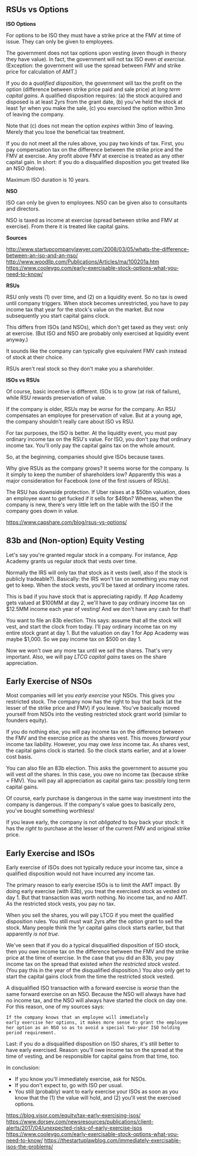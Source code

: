 ## RSUs vs Options

**ISO Options**

For options to be ISO they must have a strike price at the FMV at time
of issue. They can only be given to employees.

The government does not tax options upon vesting (even though in theory
they have value). In fact, the government will not tax ISO even *at
exercise*. (Exception: the government will use the spread between FMV
and strike price for calculation of AMT.)

If you do a *qualified disposition*, the government will tax the profit
on the option (difference between strike price paid and sale price) at
*long term capital gains*. A qualified disposition requires: (a) the
stock acquired and disposed is at least 2yrs from the grant date, (b)
you've held the stock at least 1yr when you make the sale, (c) you
exercised the option within 3mo of leaving the company.

Note that (c) does not mean the option *expires* within 3mo of leaving.
Merely that you lose the beneficial tax treatment.

If you do not meet all the rules above, you pay two kinds of tax. First,
you pay compensation tax on the difference between the strike price and
the FMV at exercise. Any profit above FMV at exercise is treated as any
other capital gain. In short: if you do a disqualified disposition you
get treated like an NSO (below).

Maximum ISO duration is 10 years.

**NSO**

ISO can only be given to employees. NSO can be given also to consultants
and directors.

NSO is taxed as income at exercise (spread between strike and FMV at
exercise). From there it is treated like capital gains.

**Sources**

http://www.startupcompanylawyer.com/2008/03/05/whats-the-difference-between-an-iso-and-an-nso/
http://www.woodllp.com/Publications/Articles/ma/100201a.htm
https://www.cooleygo.com/early-exercisable-stock-options-what-you-need-to-know/

**RSUs**

RSU only vests (1) over time, and (2) on a liquidity event. So no tax is
owed until company triggers. When stock becomes unrestricted, you have
to pay income tax that year for the stock's value on the market. But now
subsequently you start capital gains clock.

This differs from ISOs (and NSOs), which don't get taxed as they vest:
only at exercise. (But ISO and NSO are probably only exercised at
liquidity event anyway.)

It sounds like the company can typically give equivalent FMV cash
instead of stock at their choice.

RSUs aren't real stock so they don't make you a shareholder.

**ISOs vs RSUs**

Of course, basic incentive is different. ISOs is to grow (at risk of
failure), while RSU rewards preservation of value.

If the company is older, RSUs may be *worse* for the company. An RSU
compensates an employee for preservation of value. But at a young age,
the company shouldn't really care about ISO vs RSU.

For tax purposes, the ISO is better. At the liquidity event, you must
pay ordinary income tax on the RSU's value. For ISO, you don't pay that
ordinary income tax. You'll only pay the capital gains tax on the whole
amount.

So, at the beginning, companies should give ISOs because taxes.

Why give RSUs as the company grows? It seems worse for the company. Is
it simply to keep the number of shareholders low? Apparently this was a
major consideration for Facebook (one of the first issuers of RSUs).

The RSU has downside protection. If Uber raises at a $50bn valuation,
does an employee want to get fucked if it sells for $49bn? Whereas, when
the company is new, there's very little left on the table with the ISO
if the company goes down in value.

https://www.capshare.com/blog/rsus-vs-options/

## 83b and (Non-option) Equity Vesting

Let's say you're granted regular stock in a company. For instance, App
Academy grants us regular stock that vests over time.

Normally the IRS will only tax that stock as it vests (well, also if the
stock is publicly tradeable?). Basically: the IRS won't tax on something
you may not get to keep. When the stock vests, you'll be taxed at
ordinary income rates.

This is bad if you have stock that is appreciating rapidly. If App
Academy gets valued at $100MM at day 2, we'll have to pay ordinary
income tax on $12.5MM income each year of vesting! And we don't have any
cash for that!

You want to file an 83b election. This says: assume that all the stock
will vest, and start the clock from today. I'll pay ordinary income tax
on my entire stock grant at day 1. But the valuation on day 1 for App
Academy was maybe $1,000. So we pay income tax on $500 on day 1.

Now we won't owe any more tax until we *sell* the shares. That's very
important. Also, we will pay *LTCG capital gains* taxes on the share
appreciation.

## Early Exercise of NSOs

Most companies will let you *early exercise* your NSOs. This gives you
restricted stock. The company now has the right to buy that back (at the
lesser of the strike price and FMV) if you leave. You've basically moved
yourself from NSOs into the vesting restricted stock grant world
(similar to founders equity).

If you do nothing else, you will pay income tax on the difference
between the FMV and the exercise price as the shares vest. This moves
*forward* your income tax liability. However, you may owe *less* income
tax. As shares vest, the capital gains clock is started. So the clock
starts earlier, and at a lower cost basis.

You can also file an 83b election. This asks the government to assume
you will vest *all* the shares. In this case, you owe no income tax
(because strike = FMV). You will pay all appreciation as capital gains
tax: possibly long term capital gains.

Of course, early purchase is dangerous in the same way investment into
the company is dangerous. If the company's value goes to basically zero,
you've bought something worthless!

If you leave early, the company is not *obligated* to buy back your
stock: it has the *right* to purchase at the lesser of the current FMV
and original strike price.

## Early Exercise and ISOs

Early exercise of ISOs does not typically reduce your income tax, since
a qualified disposition would not have incurred any income tax.

The primary reason to early exercise ISOs is to limit the AMT impact. By
doing early exercise (with 83b), you treat the exercised stock as vested
on day 1. But that transaction was worth nothing. No income tax, and no
AMT. As the restricted stock vests, you pay no tax.

When you sell the shares, you will pay LTCG if you meet the qualified
disposition rules. You still must wait 2yrs after the option grant to
sell the stock. Many people think the 1yr capital gains clock starts
earlier, but that apparently *is not true*.

We've seen that if you do a typical disqualified disposition of ISO
stock, then you owe income tax on the difference between the FMV and the
strike price at the time of exercise. In the case that you did an 83b,
you pay income tax on the spread that existed *when the restricted stock
vested*. (You pay this in the year of the disqualified disposition.) You
also only get to start the capital gains clock from the time the
restricted stock vested.

A disqualified ISO transaction with a forward exercise is *worse* than
the same forward exercise on an NSO. Because the NSO will always have
had no income tax, and the NSO will always have started the clock on day
one. For this reason, one of my sources says:

    If the company knows that an employee will immediately
    early exercise her options, it makes more sense to grant the employee
    her option as an NSO so as to avoid a special two-year ISO holding
    period requirement.

Last: if you do a disqualified disposition on ISO shares, it's still
better to have early exercised. Reason: you'll owe income tax on the
spread at the time of vesting, and be responsible for capital gains from
that time, too.

In conclusion:

* If you know you'll immediately exercise, ask for NSOs.
* If you don't expect to, go with ISO per usual.
* You still (probably) want to early exercise your ISOs as soon as you
  know that the (1) the value will hold, and (2) you'll vest the
  exercised options.

https://blog.visor.com/equity/tax-early-exercising-isos/
https://www.dorsey.com/newsresources/publications/client-alerts/2017/04/unexpected-risks-of-early-exercise-isos
https://www.cooleygo.com/early-exercisable-stock-options-what-you-need-to-know/
https://thestartuplawblog.com/immediately-exercisable-isos-the-problems/
